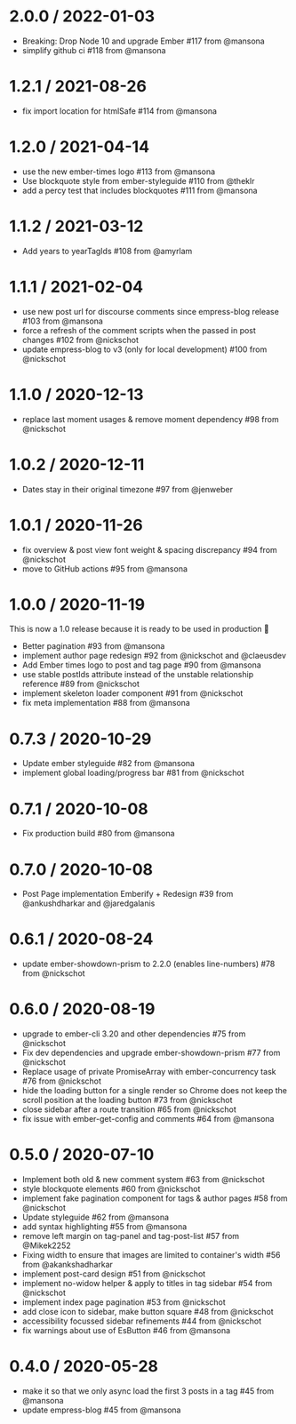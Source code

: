 2.0.0 / 2022-01-03
==================

  * Breaking: Drop Node 10 and upgrade Ember #117 from @mansona
  * simplify github ci #118 from @mansona

1.2.1 / 2021-08-26
==================

  * fix import location for htmlSafe #114 from @mansona

1.2.0 / 2021-04-14
==================

  * use the new ember-times logo #113 from @mansona
  * Use blockquote style from ember-styleguide #110 from @theklr
  * add a percy test that includes blockquotes #111 from @mansona

1.1.2 / 2021-03-12
==================

  * Add years to yearTagIds #108 from @amyrlam

1.1.1 / 2021-02-04
==================

  * use new post url for discourse comments since empress-blog release #103 from @mansona
  * force a refresh of the comment scripts when the passed in post changes #102 from @nickschot
  * update empress-blog to v3 (only for local development) #100 from @nickschot

1.1.0 / 2020-12-13
==================

  * replace last moment usages & remove moment dependency #98 from @nickschot

1.0.2 / 2020-12-11
==================

  * Dates stay in their original timezone #97 from @jenweber

1.0.1 / 2020-11-26
==================

  * fix overview & post view font weight & spacing discrepancy #94 from @nickschot
  * move to GitHub actions #95 from @mansona

1.0.0 / 2020-11-19
==================

This is now a 1.0 release because it is ready to be used in production 🎉

  * Better pagination #93 from @mansona
  * implement author page redesign #92 from @nickschot and @claeusdev
  * Add Ember times logo to post and tag page #90 from @mansona
  * use stable postIds attribute instead of the unstable relationship reference #89 from @nickschot
  * implement skeleton loader component #91 from @nickschot
  * fix meta implementation #88 from @mansona

0.7.3 / 2020-10-29
==================

  * Update ember styleguide #82 from @mansona
  * implement global loading/progress bar #81 from @nickschot

0.7.1 / 2020-10-08
==================

  * Fix production build #80 from @mansona

0.7.0 / 2020-10-08
==================

  * Post Page implementation Emberify + Redesign #39 from @ankushdharkar and @jaredgalanis

0.6.1 / 2020-08-24
==================

  * update ember-showdown-prism to 2.2.0 (enables line-numbers) #78 from @nickschot

0.6.0 / 2020-08-19
==================

  * upgrade to ember-cli 3.20 and other dependencies #75 from @nickschot
  * Fix dev dependencies and upgrade ember-showdown-prism #77 from @nickschot
  * Replace usage of private PromiseArray with ember-concurrency task #76 from @nickschot
  * hide the loading button for a single render so Chrome does not keep the scroll position at the loading button #73 from @nickschot
  * close sidebar after a route transition #65 from @nickschot
  * fix issue with ember-get-config and comments #64 from @mansona

0.5.0 / 2020-07-10
==================

  * Implement both old & new comment system #63 from @nickschot
  * style blockquote elements #60 from @nickschot
  * implement fake pagination component for tags & author pages #58 from @nickschot
  * Update styleguide #62 from @mansona
  * add syntax highlighting  #55 from @mansona
  * remove left margin on tag-panel and tag-post-list #57 from @Mikek2252
  * Fixing width to ensure that images are limited to container's width #56 from @akankshadharkar
  * implement post-card design #51 from @nickschot
  * implement no-widow helper & apply to titles in tag sidebar #54 from @nickschot
  * implement index page pagination #53 from @nickschot
  * add close icon to sidebar, make button square #48 from @nickschot
  * accessibility focussed sidebar refinements  #44 from @nickschot
  * fix warnings about use of EsButton #46 from @mansona

0.4.0 / 2020-05-28
==================

  * make it so that we only async load the first 3 posts in a tag #45 from @mansona
  * update empress-blog #45 from @mansona
